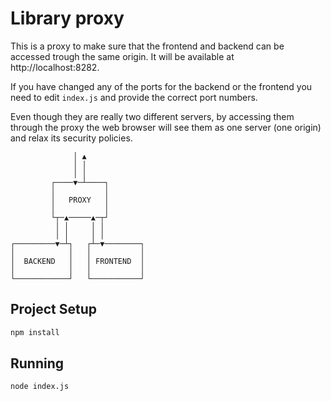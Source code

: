 # Library proxy

This is a proxy to make sure that the frontend and backend can be accessed
trough the same origin. It will be available at http://localhost:8282.

If you have changed any of the ports for the backend or the frontend
you need to edit `index.js` and provide the correct port numbers.

Even though they are really two different servers, by accessing them
through the proxy the web browser will see them as one server (one 
origin) and relax its security policies.

```
              │ ▲            
              │ │            
              │ │            
         ┌────▼─┴────┐        
         │           │        
         │   PROXY   │        
         │           │        
         └┬─▲─────▲─┬┘        
          │ │     │ │         
          │ │     │ │         
┌─────────▼─┴┐   ┌┴─▼────────┐
│            │   │           │
│  BACKEND   │   │ FRONTEND  │
│            │   │           │
└────────────┘   └───────────┘
```

## Project Setup

```sh
npm install
```

## Running

```sh
node index.js
```
